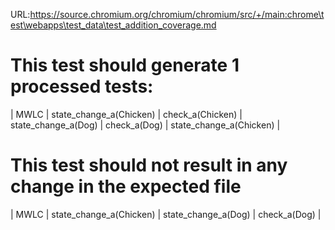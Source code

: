 URL:https://source.chromium.org/chromium/chromium/src/+/main:chrome\test\webapps\test_data\test_addition_coverage.md
# This test should generate 1 processed tests:
| MWLC | state_change_a(Chicken) | check_a(Chicken) | state_change_a(Dog) | check_a(Dog) | state_change_a(Chicken) |

# This test should not result in any change in the expected file
| MWLC | state_change_a(Chicken) | state_change_a(Dog) | check_a(Dog) |
